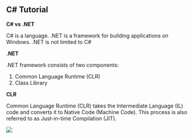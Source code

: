 <h2>C# Tutorial</h2>

**C# vs .NET**

C# is a language. .NET is a framework for building applications on Windows. .NET is not limited to C#

**.NET**

.NET framework consists of two components:

1) Common Language Runtime (CLR) 
2) Class Library

**CLR**

Common Language Runtime (CLR) takes the Intermediate Language (IL) code and converts it to Native Code (Machine Code). This process is also referred to as Just-in-time Compilation (JIT).

<img src="https://github.com/markbuckle/Csharp-Tutorial/blob/main/C%23-tutorial-img1.png" maxwidth=500>
